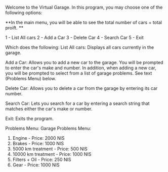Welcome to the Virtual Garage. In this program, you may choose one of the following options:

**In the main menu, you will be able to see the total number of cars + total proift. 
** 

1 - List All cars
2 - Add a Car
3 - Delete Car
4 - Search Car
5 - Exit

Which does the following:
List All cars:
Displays all cars currently in the garage.

Add a Car:
Allows you to add a new car to the garage. You will be prompted to enter the car's make and number. In addition, when adding a new car, you will be prompted to select from a list of garage problems. See text (Problems Menu) below. 

Delete Car:
Allows you to delete a car from the garage by entering its car number.

Search Car:
Lets you search for a car by entering a search string that matches either the car's make or number.

Exit:
Exits the program.

Problems Menu: 
Garage Problems Menu:
1. Engine - Price: 2000 NIS
2. Brakes - Price: 1000 NIS
3. 5000 km treatment - Price: 500 NIS
4. 10000 km treatment - Price: 1000 NIS
5. Filters + Oil - Price: 250 NIS
6. Gear - Price: 1000 NIS
